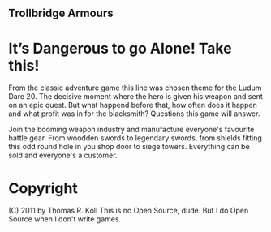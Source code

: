 Trollbridge Armours
-------------------

It’s Dangerous to go Alone! Take this!
======================================

From the classic adventure game this line was chosen theme for the Ludum Dare 20.
The decisive moment where the hero is given his weapon and sent on an epic quest.
But what happend before that, how often does it happen and what profit was in for
the blacksmith? Questions this game will answer.

Join the booming weapon industry and manufacture everyone's favourite battle gear.
From woodden swords to legendary swords, from shields fitting this odd round hole
in you shop door to siege towers. Everything can be sold and everyone's a customer.

Copyright
=========
(C) 2011 by Thomas R. Koll
This is no Open Source, dude. But I do Open Source when I don't write games.